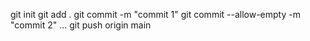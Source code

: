 git init
git add .
git commit -m "commit 1"
git commit --allow-empty -m "commit 2"
...
git push origin main
